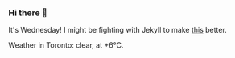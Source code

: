 ### Hi there :wave:

It's Wednesday! I might be fighting with Jekyll to make [this](https://swissclubto.github.io) better.

Weather in Toronto: clear, at +6°C.
